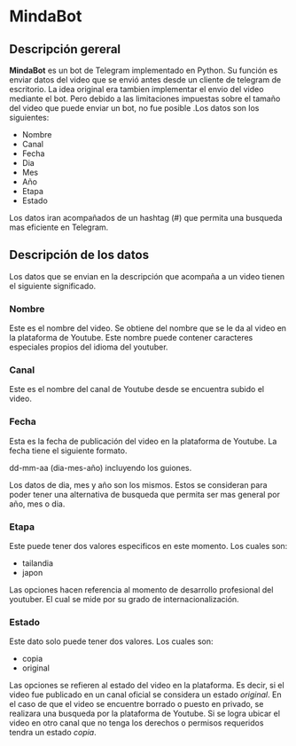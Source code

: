 # MindaBot

## Descripción gereral

**MindaBot** es un bot de Telegram implementado en Python. Su función es enviar datos del video que se envió antes desde un cliente de telegram de escritorio. La idea original era tambien implementar el envio del video mediante el bot. Pero debido a las limitaciones impuestas sobre el tamaño del video que puede enviar un bot, no fue posible .Los datos son los siguientes:

* Nombre
* Canal 
* Fecha
* Dia
* Mes
* Año
* Etapa
* Estado

Los datos iran acompañados de un hashtag (#) que permita una busqueda mas eficiente en Telegram.

## Descripción de los datos

Los datos que se envian en la descripción que acompaña a un video tienen el siguiente significado.

### Nombre

Este es el nombre del video. Se obtiene del nombre que se le da al video en la plataforma de Youtube. Este nombre puede contener caracteres especiales propios del idioma del youtuber.

### Canal

Este es el nombre del canal de Youtube desde se encuentra subido el video.

### Fecha

Esta es la fecha de publicación del video en la plataforma de Youtube. La fecha tiene el siguiente formato.

dd-mm-aa (dia-mes-año) incluyendo los guiones.

Los datos de dia, mes y año son los mismos. Estos se consideran para poder tener una alternativa de busqueda que permita ser mas general por año, mes o dia.

### Etapa

Este puede tener dos valores especificos en este momento. Los cuales son:

* tailandia
* japon

Las opciones hacen referencia al momento de desarrollo profesional del youtuber. El cual se mide por su grado de internacionalización.

### Estado

Este dato solo puede tener dos valores. Los cuales son:

* copia
* original

Las opciones se refieren al estado del video en la plataforma. Es decir, si el video fue publicado en un canal oficial se considera un estado *original*. En el caso de que el video se encuentre borrado o puesto en privado, se realizara una busqueda por la plataforma de Youtube. Si se logra ubicar el video en otro canal que no tenga los derechos o permisos requeridos tendra un estado *copia*.